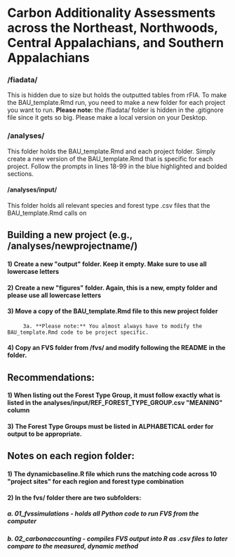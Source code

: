 # Carbon Additionality Assessments across the Northeast, Northwoods, Central Appalachians, and Southern Appalachians


### /fiadata/
This is hidden due to size but holds the outputted tables from rFIA. To make the BAU_template.Rmd run, you need to make a new folder for each project you want to run.
**Please note:** the /fiadata/ folder is hidden in the .gitignore file since it gets so big. Please make a local version on your Desktop. 

### /analyses/
This folder holds the BAU_template.Rmd and each project folder. Simply create a new version of the BAU_template.Rmd that is specific for each project. Follow the prompts in lines 18-99 in the blue highlighted and bolded sections. 

#### /analyses/input/
This folder holds all relevant species and forest type .csv files that the BAU_template.Rmd calls on


## Building a new project (e.g., /analyses/newprojectname/)
#### 1) Create a new "output" folder. Keep it empty. Make sure to use all lowercase letters
#### 2) Create a new "figures" folder. Again, this is a new, empty folder and please use all lowercase letters
#### 3) Move a copy of the BAU_template.Rmd file to this new project folder
         3a. **Please note:** You almost always have to modify the BAU_template.Rmd code to be project specific. 
#### 4) Copy an FVS folder from /fvs/ and modify following the README in the folder.


## Recommendations:
#### 1) When listing out the Forest Type Group, it must follow exactly what is listed in the analyses/input/REF_FOREST_TYPE_GROUP.csv "MEANING" column
#### 3) The Forest Type Groups must be listed in ALPHABETICAL order for output to be appropriate. 


## Notes on each region folder:
#### 1) The dynamicbaseline.R file which runs the matching code across 10 "project sites" for each region and forest type combination
#### 2) In the fvs/ folder there are two subfolders: 
#####          a. 01_fvssimulations - holds all Python code to run FVS from the computer
#####          b. 02_carbonaccounting - compiles FVS output into R as .csv files to later compare to the measured, dynamic method
